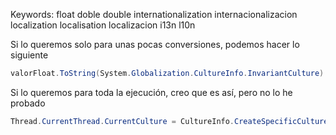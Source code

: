 Keywords: float doble double internationalization internacionalizacion localization localisation localizacion i13n l10n

Si lo queremos solo para unas pocas conversiones, podemos hacer lo siguiente

```cs
valorFloat.ToString(System.Globalization.CultureInfo.InvariantCulture).
```

Si lo queremos para toda la ejecución, creo que es así, pero no lo he probado

```cs
Thread.CurrentThread.CurrentCulture = CultureInfo.CreateSpecificCulture("en-GB");
```
